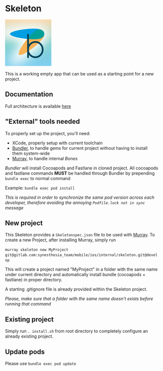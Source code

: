 # Skeleton
![img](Sources/App/Supporting%20Files/Assets.xcassets/AppIcon.appiconset/Icon-App-76x76@2x.png)

This is a working empty app that can be used as a starting point for a new project.

## Documentation

Full architecture is available [here](Documentation/doc.md)

## "External" tools needed

To properly set up the project, you'll need:

- XCode, properly setup with current toolchain
- [Bundler](https://bundler.io/), to handle gems for current project without having to install them system-wide
- [Murray](https://github.com/synesthesia-it/Murray), to handle internal *Bones*

*Bundler* will install Cocoapods and Fastlane in cloned project.
All cocoapods and fastlane commands **MUST** be handled through Bundler by prepending `bundle exec` to normal command

Example: 
`bundle exec pod install`

*This is required in order to synchronize the same pod version across each developer, therefore avoiding the annoying `Podfile.lock not in sync` message*

## New project

This Skeleton provides a `Skeletonspec.json` file to be used with [Murray](https://github.com/synesthesia-it/Murray).
To create a new Project, after installing Murray, simply run

`murray skeleton new MyProject git@gitlab.com:synesthesia_team/mobile/ios/internal/skeleton.git@develop`

This will create a project named "MyProject" in a folder with the same name under current directory and automatically install bundle (cocoapods + fastlane) in proper directory.

A starting .gitignore file is already provided within the Skeleton project.

*Please, make sure that a folder with the same name doesn't exists before running that command*

## Existing project

Simply run `. install.sh` from root directory to completely configure an already existing project.

## Update pods

Please use `bundle exec pod update`



